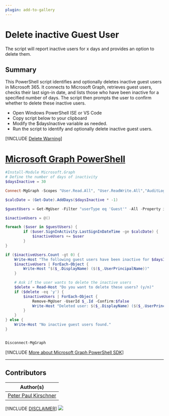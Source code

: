 ```yaml
---
plugin: add-to-gallery
---
```


# Delete inactive Guest User

The script will report inactive users for x days and provides an option to delete them.


## Summary

This PowerShell script identifies and optionally deletes inactive guest users in Microsoft 365. It connects to Microsoft Graph, retrieves guest users, checks their last sign-in date, and lists those who have been inactive for a specified number of days. The script then prompts the user to confirm whether to delete these inactive users.


- Open Windows PowerShell ISE or VS Code
- Copy script below to your clipboard
- Modify the $daysInactive variable as needed.
- Run the script to identify and optionally delete inactive guest users.

[!INCLUDE [Delete Warning](../../docfx/includes/DELETE-WARN.md)]

# [Microsoft Graph PowerShell](#tab/graphps)

```powershell
#Install-Module Microsoft.Graph
# Define the number of days of inactivity
$daysInactive = 30

Connect-MgGraph -Scopes "User.Read.All", "User.ReadWrite.All","AuditLog.Read.All"

$calcDate = (Get-Date).AddDays($daysInactive * -1)

$guestUsers = Get-MgUser -Filter "userType eq 'Guest'" -All -Property id,displayName,mail,signInActivity,UserPrincipalName

$inactiveUsers = @()

foreach ($user in $guestUsers) {
        if ($user.SignInActivity.LastSignInDateTime -ge $calcDate) {
            $inactiveUsers += $user
        }
}

if ($inactiveUsers.Count -gt 0) {
    Write-Host "The following guest users have been inactive for $daysInactive days or more:"
    $inactiveUsers | ForEach-Object {
        Write-Host "$($_.DisplayName) ($($_.UserPrincipalName))"
    }

    # Ask if the user wants to delete the inactive users
    $delete = Read-Host "Do you want to delete these users? (y/n)"
    if ($delete -eq 'y') {
        $inactiveUsers | ForEach-Object {
            Remove-MgUser -UserId $_.Id -Confirm:$false
            Write-Host "Deleted user: $($_.DisplayName) ($($_.UserPrincipalName))"
        }
    }
} else {
    Write-Host "No inactive guest users found."
}


Disconnect-MgGraph
```
[!INCLUDE [More about Microsoft Graph PowerShell SDK](../../docfx/includes/MORE-GRAPHSDK.md)]


***


## Contributors

| Author(s) |
|-----------|
| [Peter Paul Kirschner](https://github.com/petkir) |


[!INCLUDE [DISCLAIMER](../../docfx/includes/DISCLAIMER.md)]
<img src="https://m365-visitor-stats.azurewebsites.net/script-samples/scripts/aad-inactive-guest-delete" aria-hidden="true" />